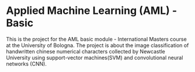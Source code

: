 # Applied Machine Learning (AML) - Basic

This is the project for the AML basic module - International Masters course at the University of Bologna. The project is about the image classification of handwritten chinese numerical characters collected by Newcastle University using support-vector machines(SVM) and convolutional neural networks (CNN). 

